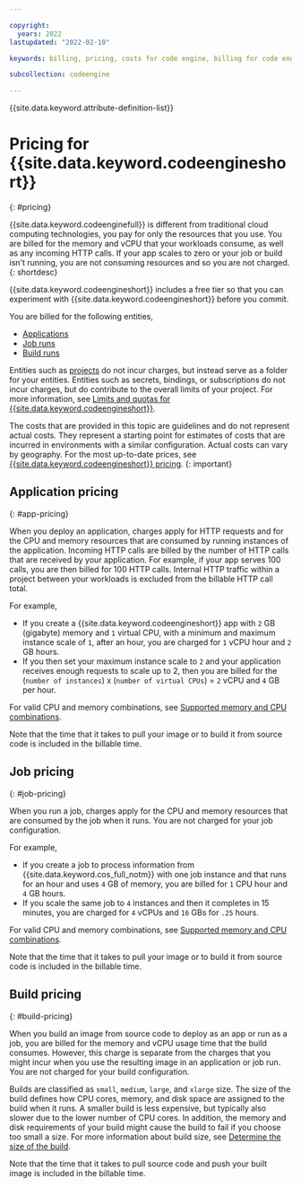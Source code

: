 ```yaml
---

copyright:
  years: 2022
lastupdated: "2022-02-10"

keywords: billing, pricing, costs for code engine, billing for code engine, job pricing, app pricing, build pricing

subcollection: codeengine

---
```


{{site.data.keyword.attribute-definition-list}}

# Pricing for {{site.data.keyword.codeengineshort}}
{: #pricing}

{{site.data.keyword.codeenginefull}} is different from traditional cloud computing technologies, you pay for only the resources that you use. You are billed for the memory and vCPU that your workloads consume, as well as any incoming HTTP calls. If your app scales to zero or your job or build isn't running, you are not consuming resources and so you are not charged.
{: shortdesc}

{{site.data.keyword.codeengineshort}} includes a free tier so that you can experiment with {{site.data.keyword.codeengineshort}} before you commit.

You are billed for the following entities,

- [Applications](#app-pricing)
- [Job runs](#job-pricing)
- [Build runs](#build-pricing)

Entities such as [projects](/docs/codeengine?topic=codeengine-manage-project) do not incur charges, but instead serve as a folder for your entities. Entities such as secrets, bindings, or subscriptions do not incur charges, but do contribute to the overall limits of your project. For more information, see [Limits and quotas for {{site.data.keyword.codeengineshort}}](/docs/codeengine?topic=codeengine-limits).

The costs that are provided in this topic are guidelines and do not represent actual costs. They represent a starting point for estimates of costs that are incurred in environments with a similar configuration. Actual costs can vary by geography. For the most up-to-date prices, see [{{site.data.keyword.codeengineshort}} pricing](https://www.ibm.com/cloud/code-engine/pricing). 
{: important}

## Application pricing
{: #app-pricing}

When you deploy an application, charges apply for HTTP requests and for the CPU and memory resources that are consumed by running instances of the application. Incoming HTTP calls are billed by the number of HTTP calls that are received by your application. For example, if your app serves 100 calls, you are then billed for 100 HTTP calls. Internal HTTP traffic within a project between your workloads is excluded from the billable HTTP call total.

For example, 

- If you create a {{site.data.keyword.codeengineshort}} app with `2` GB (gigabyte) memory and `1` virtual CPU, with a minimum and maximum instance scale of `1`, after an hour, you are charged for `1` vCPU hour and `2` GB hours. 
- If you then set your maximum instance scale to `2` and your application receives enough requests to scale up to 2, then you are billed for the (`number of instances`) x (`number of virtual CPUs`) = `2` vCPU and `4` GB per hour.

For valid CPU and memory combinations, see [Supported memory and CPU combinations](/docs/codeengine?topic=codeengine-mem-cpu-combo).

Note that the time that it takes to pull your image or to build it from source code is included in the billable time.

## Job pricing
{: #job-pricing}

When you run a job, charges apply for the CPU and memory resources that are consumed by the job when it runs. You are not charged for your job configuration.

For example, 

- If you create a job to process information from {{site.data.keyword.cos_full_notm}} with one job instance and that runs for an hour and uses `4` GB of memory, you are billed for `1` CPU hour and `4` GB hours.
- If you scale the same job to `4` instances and then it completes in 15 minutes, you are charged for `4` vCPUs and `16` GBs for `.25` hours.

For valid CPU and memory combinations, see [Supported memory and CPU combinations](/docs/codeengine?topic=codeengine-mem-cpu-combo).

Note that the time that it takes to pull your image or to build it from source code is included in the billable time.

## Build pricing
{: #build-pricing}

When you build an image from source code to deploy as an app or run as a job, you are billed for the memory and vCPU usage time that the build consumes. However, this charge is separate from the charges that you might incur when you use the resulting image in an application or job run. You are not charged for your build configuration.

Builds are classified as `small`, `medium`, `large`, and `xlarge` size. The size of the build defines how CPU cores, memory, and disk space are assigned to the build when it runs. A smaller build is less expensive, but typically also slower due to the lower number of CPU cores. In addition, the memory and disk requirements of your build might cause the build to fail if you choose too small a size. For more information about build size, see [Determine the size of the build](/docs/codeengine?topic=codeengine-plan-build#build-size).

Note that the time that it takes to pull source code and push your built image is included in the billable time.



